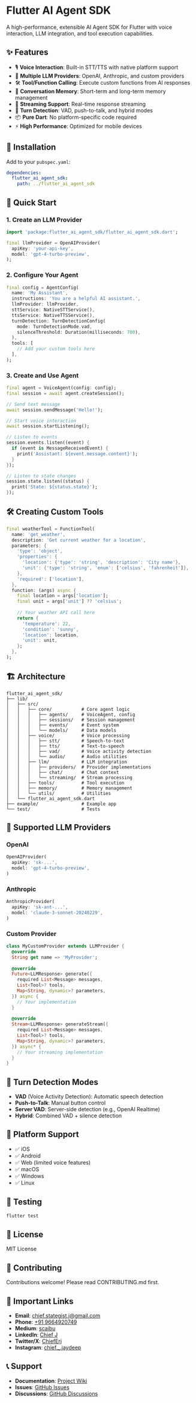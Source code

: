 # Flutter AI Agent SDK

A high-performance, extensible AI Agent SDK for Flutter with voice interaction, LLM integration, and tool execution capabilities.

## ✨ Features

- 🎙️ **Voice Interaction**: Built-in STT/TTS with native platform support
- 🤖 **Multiple LLM Providers**: OpenAI, Anthropic, and custom providers
- 🛠️ **Tool/Function Calling**: Execute custom functions from AI responses
- 💾 **Conversation Memory**: Short-term and long-term memory management
- 🔄 **Streaming Support**: Real-time response streaming
- 🎯 **Turn Detection**: VAD, push-to-talk, and hybrid modes
- 📦 **Pure Dart**: No platform-specific code required
- ⚡ **High Performance**: Optimized for mobile devices

## 🚀 Installation

Add to your `pubspec.yaml`:

```yaml
dependencies:
  flutter_ai_agent_sdk:
    path: ../flutter_ai_agent_sdk
```

## 📖 Quick Start

### 1. Create an LLM Provider

```dart
import 'package:flutter_ai_agent_sdk/flutter_ai_agent_sdk.dart';

final llmProvider = OpenAIProvider(
  apiKey: 'your-api-key',
  model: 'gpt-4-turbo-preview',
);
```

### 2. Configure Your Agent

```dart
final config = AgentConfig(
  name: 'My Assistant',
  instructions: 'You are a helpful AI assistant.',
  llmProvider: llmProvider,
  sttService: NativeSTTService(),
  ttsService: NativeTTSService(),
  turnDetection: TurnDetectionConfig(
    mode: TurnDetectionMode.vad,
    silenceThreshold: Duration(milliseconds: 700),
  ),
  tools: [
    // Add your custom tools here
  ],
);
```

### 3. Create and Use Agent

```dart
final agent = VoiceAgent(config: config);
final session = await agent.createSession();

// Send text message
await session.sendMessage('Hello!');

// Start voice interaction
await session.startListening();

// Listen to events
session.events.listen((event) {
  if (event is MessageReceivedEvent) {
    print('Assistant: ${event.message.content}');
  }
});

// Listen to state changes
session.state.listen((status) {
  print('State: ${status.state}');
});
```

## 🛠️ Creating Custom Tools

```dart
final weatherTool = FunctionTool(
  name: 'get_weather',
  description: 'Get current weather for a location',
  parameters: {
    'type': 'object',
    'properties': {
      'location': {'type': 'string', 'description': 'City name'},
      'unit': {'type': 'string', 'enum': ['celsius', 'fahrenheit']},
    },
    'required': ['location'],
  },
  function: (args) async {
    final location = args['location'];
    final unit = args['unit'] ?? 'celsius';
    
    // Your weather API call here
    return {
      'temperature': 22,
      'condition': 'sunny',
      'location': location,
      'unit': unit,
    };
  },
);
```

## 🏗️ Architecture

```
flutter_ai_agent_sdk/
├── lib/
│   ├── src/
│   │   ├── core/           # Core agent logic
│   │   │   ├── agents/     # VoiceAgent, config
│   │   │   ├── sessions/   # Session management
│   │   │   ├── events/     # Event system
│   │   │   └── models/     # Data models
│   │   ├── voice/          # Voice processing
│   │   │   ├── stt/        # Speech-to-text
│   │   │   ├── tts/        # Text-to-speech
│   │   │   ├── vad/        # Voice activity detection
│   │   │   └── audio/      # Audio utilities
│   │   ├── llm/            # LLM integration
│   │   │   ├── providers/  # Provider implementations
│   │   │   ├── chat/       # Chat context
│   │   │   └── streaming/  # Stream processing
│   │   ├── tools/          # Tool execution
│   │   ├── memory/         # Memory management
│   │   └── utils/          # Utilities
│   └── flutter_ai_agent_sdk.dart
├── example/                # Example app
└── test/                   # Tests
```

## 🔌 Supported LLM Providers

### OpenAI
```dart
OpenAIProvider(
  apiKey: 'sk-...',
  model: 'gpt-4-turbo-preview',
)
```

### Anthropic
```dart
AnthropicProvider(
  apiKey: 'sk-ant-...',
  model: 'claude-3-sonnet-20240229',
)
```

### Custom Provider
```dart
class MyCustomProvider extends LLMProvider {
  @override
  String get name => 'MyProvider';
  
  @override
  Future<LLMResponse> generate({
    required List<Message> messages,
    List<Tool>? tools,
    Map<String, dynamic>? parameters,
  }) async {
    // Your implementation
  }
  
  @override
  Stream<LLMResponse> generateStream({
    required List<Message> messages,
    List<Tool>? tools,
    Map<String, dynamic>? parameters,
  }) async* {
    // Your streaming implementation
  }
}
```

## 🎯 Turn Detection Modes

- **VAD** (Voice Activity Detection): Automatic speech detection
- **Push-to-Talk**: Manual button control
- **Server VAD**: Server-side detection (e.g., OpenAI Realtime)
- **Hybrid**: Combined VAD + silence detection

## 📱 Platform Support

- ✅ iOS
- ✅ Android
- ✅ Web (limited voice features)
- ✅ macOS
- ✅ Windows
- ✅ Linux

## 🧪 Testing

```bash
flutter test
```

## 📄 License

MIT License

## 🤝 Contributing

Contributions welcome! Please read CONTRIBUTING.md first.

## 🔗 Important Links

- **Email**: [chief.stategist.j@gmail.com](mailto:chief.stategist.j@gmail.com)
- **Phone**: [+91 9664920749](tel:+919664920749)
- **Medium**: [scaibu](https://medium.com/@scaibu)
- **LinkedIn**: [Chief J](https://www.linkedin.com/in/chiefj/)
- **Twitter/X**: [ChiefErj](https://x.com/ChiefErj)
- **Instagram**: [chief._.jaydeep](https://www.instagram.com/chief._.jaydeep/)

## 📞 Support

- **Documentation**: [Project Wiki](https://github.com/Chief-Strategist-J/flutter_ai_agent_sdk/wiki)
- **Issues**: [GitHub Issues](https://github.com/Chief-Strategist-J/flutter_ai_agent_sdk/issues)
- **Discussions**: [GitHub Discussions](https://github.com/Chief-Strategist-J/flutter_ai_agent_sdk/discussions)
